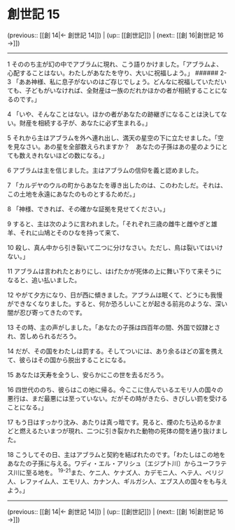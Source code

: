 # 創世記 15

(previous:: [[創 14|← 創世記 14]]) | (up:: [[創世記]]) | (next:: [[創 16|創世記 16 →]])

***




1 
そののち主が幻の中でアブラムに現れ、こう語りかけました。「アブラムよ、心配することはない。わたしがあなたを守り、大いに祝福しよう。」 ###### 2-3 「ああ神様、私に息子がないのはご存じでしょう。どんなに祝福していただいても、子どもがいなければ、全財産は一族のだれかほかの者が相続することになるのです。」 



4 
「いや、そんなことはない。ほかの者があなたの跡継ぎになることは決してない。財産を相続する子が、あなたに必ず生まれる。」 



5 
それから主はアブラムを外へ連れ出し、満天の星空の下に立たせました。「空を見なさい。あの星を全部数えられますか？　あなたの子孫はあの星のようにとても数えきれないほどの数になる。」 



6 
アブラムは主を信じました。主はアブラムの信仰を義と認めました。 



7 
「カルデヤのウルの町からあなたを導き出したのは、このわたしだ。それは、この土地を永遠にあなたのものとするためだ。」 



8 
「神様、できれば、その確かな証拠を見せてください。」 



9 
すると、主は次のように言われました。「それぞれ三歳の雌牛と雌やぎと雄羊、それに山鳩とそのひなを持って来て、 



10 
殺し、真ん中から引き裂いて二つに分けなさい。ただし、鳥は裂いてはいけない。」 



11 
アブラムは言われたとおりにし、はげたかが死体の上に舞い下りて来そうになると、追い払いました。 



12 
やがて夕方になり、日が西に傾きました。アブラムは眠くて、どうにも我慢ができなくなりました。すると、何か恐ろしいことが起きる前兆のような、深い闇が忍び寄ってきたのです。 



13 
その時、主の声がしました。「あなたの子孫は四百年の間、外国で奴隷とされ、苦しめられるだろう。 



14 
だが、その国をわたしは罰する。そしてついには、あり余るほどの富を携えて、彼らはその国から脱出することになる。 



15 
あなたは天寿を全うし、安らかにこの世を去るだろう。 



16 
四世代ののち、彼らはこの地に帰る。今ここに住んでいるエモリ人の国々の悪行は、まだ最悪には至っていない。だがその時がきたら、きびしい罰を受けることになる。」 



17 
もう日はすっかり沈み、あたりは真っ暗です。見ると、煙のたち込めるかまどと燃えるたいまつが現れ、二つに引き裂かれた動物の死体の間を通り抜けました。 



18 
こうしてその日、主はアブラムと契約を結ばれたのです。「わたしはこの地をあなたの子孫に与える。ワディ・エル・アリシュ〔エジプト川〕からユーフラテス川に至る地を。 <sup class="versenum">19-21</sup>また、ケニ人、ケナズ人、カデモニ人、ヘテ人、ペリジ人、レファイム人、エモリ人、カナン人、ギルガシ人、エブス人の国々をも与えよう。」

***

(previous:: [[創 14|← 創世記 14]]) | (up:: [[創世記]]) | (next:: [[創 16|創世記 16 →]])
